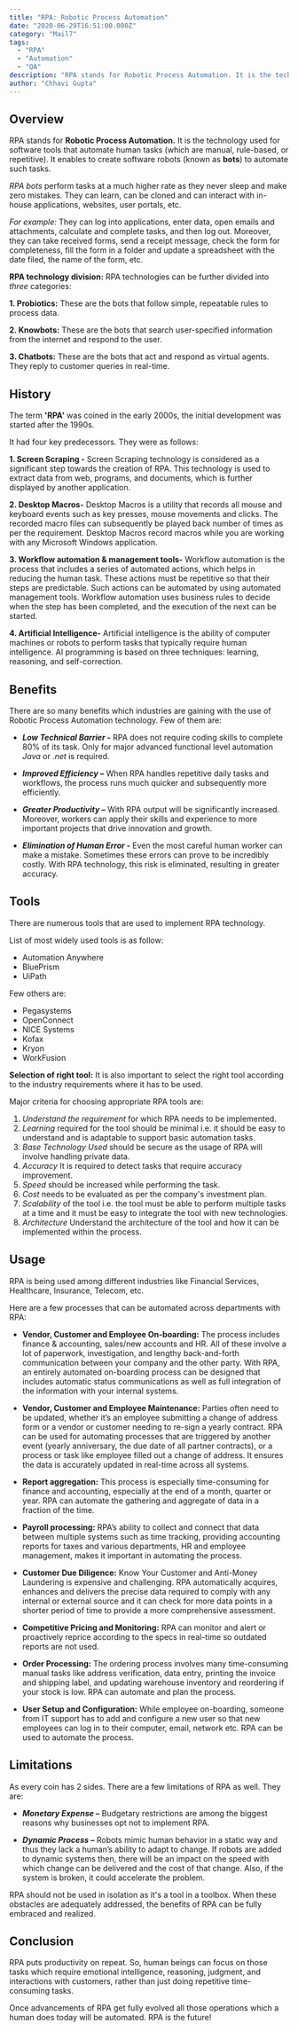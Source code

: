 ```yaml
---
title: "RPA: Robotic Process Automation"
date: "2020-06-29T16:51:00.000Z"
category: "Mail7"
tags:
  - "RPA"
  - "Automation"
  - "QA"
description: "RPA stands for Robotic Process Automation. It is the technology used for software tools that automate human tasks (which are manual, rule-based, or repetitive). It enables to create software robots (known as bots) to automate such tasks."
author: "Chhavi Gupta"
---
```



## **Overview**

RPA stands for **Robotic Process Automation.** It is the technology used for software tools that automate human tasks (which are manual, rule-based, or repetitive). It enables to create software robots (known as **bots**) to automate such tasks. 

_RPA bots_ perform tasks at a much higher rate as they never sleep and make zero mistakes. They can learn, can be cloned and can interact with in-house applications, websites, user portals, etc. 

_For example:_ They can log into applications, enter data, open emails and attachments, calculate and complete tasks, and then log out. Moreover, they can take received forms, send a receipt message, check the form for completeness, fill the form in a folder and update a spreadsheet with the date filed, the name of the form, etc.

**RPA technology division:**
RPA technologies can be further divided into _three_ categories:

**1. Probiotics:** These are the bots that follow simple, repeatable rules to process data.

**2. Knowbots:** These are the bots that search user-specified information from the internet and respond to the user.

**3. Chatbots:** These are the bots that act and respond as virtual agents. They reply to customer queries in real-time.


## **History**
The term **'RPA'** was coined in the early 2000s, the initial development was started after the 1990s. 

It had four key predecessors. They were as follows:

**1. Screen Scraping -**
Screen Scraping technology is considered as a significant step towards the creation of RPA. This technology is used to extract data from web, programs, and documents, which is further displayed by another application.

**2. Desktop Macros-**
Desktop Macros is a utility that records all mouse and keyboard events such as key presses, mouse movements and clicks. The recorded macro files can subsequently be played back number of times as per the requirement. Desktop Macros record macros while you are working with any Microsoft Windows application.

**3. Workflow automation & management tools-**
Workflow automation is the process that includes a series of automated actions, which helps in reducing the human task. These actions must be repetitive so that their steps are predictable. Such actions can be automated by using automated management tools. Workflow automation uses business rules to decide when the step has been completed, and the execution of the next can be started.

**4. Artificial Intelligence-**
Artificial intelligence is the ability of computer machines or robots to perform tasks that typically require human intelligence. AI programming is based on three techniques: learning, reasoning, and self-correction.


## **Benefits**

There are so many benefits which industries are gaining with the use of Robotic Process Automation technology. Few of them are:

- **_Low Technical Barrier_ -**  RPA does not require coding skills to complete 80% of its task. Only for major advanced functional level automation _Java_ or _.net_ is required.

- **_Improved Efficiency_ –**  When RPA handles repetitive daily tasks and workflows, the process runs much quicker and subsequently more efficiently.

- **_Greater Productivity_ –** With RPA output will be significantly increased. Moreover, workers can apply their skills and experience to more important projects that drive innovation and growth.

- **_Elimination of Human Error_ -** Even the most careful human worker can make a mistake. Sometimes these errors can prove to be incredibly costly. With RPA technology, this risk is eliminated, resulting in greater accuracy.


## **Tools**

There are numerous tools that are used to implement RPA technology.

List of most widely used tools is as follow:
-  Automation Anywhere
- BluePrism
- UiPath

Few others are:
- Pegasystems
- OpenConnect
- NICE Systems
- Kofax
- Kryon
- WorkFusion 

**Selection of right tool:** 
It is also important to select the right tool according to the industry requirements where it has to be used.

Major criteria for choosing appropriate RPA tools are:
1. _Understand the requirement_ for which RPA needs to be implemented.
2. _Learning_ required for the tool should be minimal i.e. it should be easy to understand and is adaptable to support basic automation tasks.
3. _Base Technology Used_ should be secure as the usage of RPA will involve handling private data.
4. _Accuracy_ It is required to detect tasks that require accuracy improvement.
5. _Speed_ should be increased while performing the task.
6. _Cost_ needs to be evaluated as per the company's investment plan.
7. _Scalability_ of the tool i.e. the tool must be able to perform multiple tasks at a time and it must be easy to integrate the tool with new technologies.
8. _Architecture_ Understand the architecture of the tool and how it can be implemented within the process.


## **Usage**
RPA is being used among different industries like Financial Services, Healthcare, Insurance, Telecom, etc. 

Here are a few processes that can be automated across departments with RPA:

-  **Vendor, Customer and Employee On-boarding:** The process includes finance & accounting, sales/new accounts and HR. All of these involve a lot of paperwork, investigation, and lengthy back-and-forth communication between your company and the other party. With RPA, an entirely automated on-boarding process can be designed that includes automatic status communications as well as full integration of the information with your internal systems.     
    
-  **Vendor, Customer and Employee Maintenance:** Parties often need to be updated, whether it’s an employee submitting a change of address form or a vendor or customer needing to re-sign a yearly contract. RPA can be used for automating processes that are triggered by another event (yearly anniversary, the due date of all partner contracts), or a process or task like employee filled out a change of address. It ensures the data is accurately updated in real-time across all systems.  
      
- **Report aggregation:** This process is especially time-consuming for finance and accounting, especially at the end of a month, quarter or year. RPA can automate the gathering and aggregate of data in a fraction of the time.  
          
-  **Payroll processing:** RPA’s ability to collect and connect that data between multiple systems such as time tracking, providing accounting reports for taxes and various departments, HR and employee management, makes it important in automating the process.  
      
-  **Customer Due Diligence:** Know Your Customer and Anti-Money Laundering is expensive and challenging. RPA automatically acquires, enhances and delivers the precise data required to comply with any internal or external source and it can check for more data points in a shorter period of time to provide a more comprehensive assessment.  
      
-  **Competitive Pricing and Monitoring:** RPA can monitor and alert or proactively reprice according to the specs in real-time so outdated reports are not used.
          
-  **Order Processing:** The ordering process involves many time-consuming manual tasks like address verification, data entry, printing the invoice and shipping label, and updating warehouse inventory and reordering if your stock is low. RPA can automate and plan the process.
         
-  **User Setup and Configuration:** While employee on-boarding, someone from IT support has to add and configure a new user so that new employees can log in to their computer, email, network etc. RPA can be used to automate the process. 


## **Limitations**
As every coin has 2 sides. There are a few limitations of RPA as well. They are:

-   **_Monetary Expense_ –** Budgetary restrictions are among the biggest reasons why businesses opt not to implement RPA.

-   **_Dynamic Process_ –** Robots mimic human behavior in a static way and thus they lack a human’s ability to adapt to change. If robots are added to dynamic systems then, there will be an impact on the speed with which change can be delivered and the cost of that change. Also, if the system is broken, it could accelerate the problem. 

RPA should not be used in isolation as it's a tool in a toolbox. When these obstacles are adequately addressed, the benefits of RPA can be fully embraced and realized.


## **Conclusion**

RPA puts productivity on repeat. So, human beings can focus on those tasks which require emotional intelligence, reasoning, judgment, and interactions with customers, rather than just doing repetitive time-consuming tasks.

Once advancements of RPA get fully evolved all those operations which a human does today will be automated. 
RPA is the future!


<!--stackedit_data:
eyJoaXN0b3J5IjpbLTg5NjgxNTQwMF19
-->
